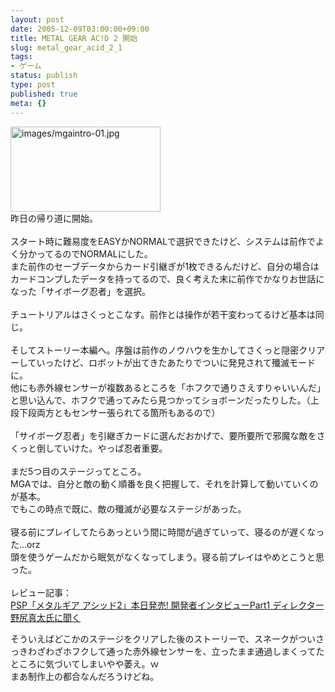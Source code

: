 ```yaml
---
layout: post
date: 2005-12-09T03:00:00+09:00
title: METAL GEAR AC!D 2 開始
slug: metal_gear_acid_2_1
tags:
- ゲーム
status: publish
type: post
published: true
meta: {}
---
```

<p> <img width="240" height="136" border="0" src="http://wo.skr.jp/images/uploads/mgaintro-01.jpg" alt="images/mgaintro-01.jpg" /><br /> 昨日の帰り道に開始。<br /><br />スタート時に難易度をEASYかNORMALで選択できたけど、システムは前作でよく分かってるのでNORMALにした。<br />また前作のセーブデータからカード引継ぎが1枚できるんだけど、自分の場合はカードコンプしたデータを持ってるので、良く考えた末に前作でかなりお世話になった「サイボーグ忍者」を選択。<br /><br />チュートリアルはさくっとこなす。前作とは操作が若干変わってるけど基本は同じ。<br /><br />そしてストーリー本編へ。序盤は前作のノウハウを生かしてさくっと隠密クリアーしていったけど、ロボットが出てきたあたりでついに発見されて殲滅モードに。<br />他にも赤外線センサーが複数あるところを「ホフクで通りさえすりゃいいんだ」と思い込んで、ホフクで通ってみたら見つかってショボーンだったりした。（上段下段両方ともセンサー張られてる箇所もあるので）<br /><br />「サイボーグ忍者」を引継ぎカードに選んだおかげで、要所要所で邪魔な敵をさくっと倒していけた。やっぱ忍者重要。<br /><br />まだ5つ目のステージってところ。<br />MGAでは、自分と敵の動く順番を良く把握して、それを計算して動いていくのが基本。<br />でもこの時点で既に、敵の殲滅が必要なステージがあった。<br /><br />寝る前にプレイしてたらあっという間に時間が過ぎていって、寝るのが遅くなった&hellip;orz<br />頭を使うゲームだから眠気がなくなってしまう。寝る前プレイはやめとこうと思った。<br /> <br /> レビュー記事：<br /> <a title="PSP「メタルギア アシッド2」本日発売! 開発者インタビューPart1 ディレクター野尻真太氏に聞く" href="http://www.watch.impress.co.jp/game/docs/20051208/mga.htm">PSP「メタルギア アシッド2」本日発売! 開発者インタビューPart1 ディレクター野尻真太氏に聞く</a> </p>

<!--more-->
<p>そういえばどこかのステージをクリアした後のストーリーで、スネークがついさっきわざわざホフクして通った赤外線センサーを、立ったまま通過しまくってたところに気づいてしまいやや萎え。ｗ<br />まあ制作上の都合なんだろうけどね。<br /></p>
